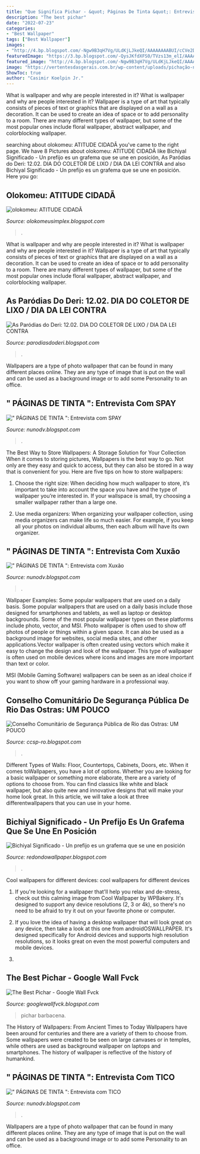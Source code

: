 ```yaml
---
title: "Que Significa Pichar - &quot; Páginas De Tinta &quot;: Entrevista Com Xuxão"
description: "The best pichar"
date: "2022-07-23"
categories:
- "Best Wallpaper"
tags: ["Best Wallpaper"]
images:
- "http://4.bp.blogspot.com/-Ngw9B3qH7Vg/ULdKjLJkeQI/AAAAAAAABUI/cCVe2DXBH7M/s1600/487088_130837213730629_816208992_n.jpg"
featuredImage: "https://3.bp.blogspot.com/-QysJKfdXFS0/TVzs13m_elI/AAAAAAAAASM/utpZ1fA-ut0/s1600/Imagem0073.jpg"
featured_image: "http://4.bp.blogspot.com/-Ngw9B3qH7Vg/ULdKjLJkeQI/AAAAAAAABUI/cCVe2DXBH7M/s1600/487088_130837213730629_816208992_n.jpg"
image: "https://vertentesdasgerais.com.br/wp-content/uploads/pichação-noprédio-da-câmara-de-barbacena-foto-januario-basílio-01-678x381.jpg"
ShowToc: true
author: "Casimir Koelpin Jr."
---
```



What is wallpaper and why are people interested in it?
What is wallpaper and why are people interested in it?
Wallpaper is a type of art that typically consists of pieces of text or graphics that are displayed on a wall as a decoration. It can be used to create an idea of space or to add personality to a room. There are many different types of wallpaper, but some of the most popular ones include floral wallpaper, abstract wallpaper, and colorblocking wallpaper.

	

		
searching about olokomeu: ATITUDE CIDADÃ you've came to the right page. We have 8 Pictures about olokomeu: ATITUDE CIDADÃ like Bichiyal Significado - Un prefijo es un grafema que se une en posición, As Paródias do Deri: 12.02. DIA DO COLETOR DE LIXO / DIA DA LEI CONTRA and also Bichiyal Significado - Un prefijo es un grafema que se une en posición. Here you go:
		
    
## Olokomeu: ATITUDE CIDADÃ

<img loading=lazy src="https://3.bp.blogspot.com/-o_qtUUr2XoM/UxY9iIFvbwI/AAAAAAAAAGc/80y1O-qTINw/s1600/cidadania+DireitoDeveres_noiznarede.jpg" onerror="this.onerror=null;this.src='https://tse4.mm.bing.net/th?id=OIP._WIV9JRpDng6gyS4ABHSCQHaEd&amp;pid=15.1';" alt="olokomeu: ATITUDE CIDADÃ">

_Source: olokomeusimplex.blogspot.com_

>. 

	

What is wallpaper and why are people interested in it?
What is wallpaper and why are people interested in it?
Wallpaper is a type of art that typically consists of pieces of text or graphics that are displayed on a wall as a decoration. It can be used to create an idea of space or to add personality to a room. There are many different types of wallpaper, but some of the most popular ones include floral wallpaper, abstract wallpaper, and colorblocking wallpaper.

    
## As Paródias Do Deri: 12.02. DIA DO COLETOR DE LIXO / DIA DA LEI CONTRA

<img loading=lazy src="https://2.bp.blogspot.com/-x8EJXexxrVk/TzgFb2GzS1I/AAAAAAAAALc/Il_LdSn1TrA/s1600/lixo.jpg" onerror="this.onerror=null;this.src='https://tse2.mm.bing.net/th?id=OIP.abYhqewjVxXYEO50B4N4ngAAAA&amp;pid=15.1';" alt="As Paródias do Deri: 12.02. DIA DO COLETOR DE LIXO / DIA DA LEI CONTRA">

_Source: parodiasdoderi.blogspot.com_

>. 

	



Wallpapers are a type of photo wallpaper that can be found in many different places online. They are any type of image that is put on the wall and can be used as a background image or to add some Personality to an office.

    
## &quot; PÁGINAS DE TINTA &quot;: Entrevista Com SPAY

<img loading=lazy src="http://4.bp.blogspot.com/-Ngw9B3qH7Vg/ULdKjLJkeQI/AAAAAAAABUI/cCVe2DXBH7M/s1600/487088_130837213730629_816208992_n.jpg" onerror="this.onerror=null;this.src='https://tse1.mm.bing.net/th?id=OIP.8dv1VrN4Cg4qqahuXFfmywHaFj&amp;pid=15.1';" alt="&quot; PÁGINAS DE TINTA &quot;: Entrevista com SPAY">

_Source: nunodv.blogspot.com_

>. 

	

The Best Way to Store Wallpapers: A Storage Solution for Your Collection
When it comes to storing pictures, Wallpapers is the best way to go. Not only are they easy and quick to access, but they can also be stored in a way that is convenient for you. Here are five tips on how to store wallpapers:
1) Choose the right size: When deciding how much wallpaper to store, it’s important to take into account the space you have and the type of wallpaper you’re interested in. If your wallspace is small, try choosing a smaller wallpaper rather than a large one.

2) Use media organizers: When organizing your wallpaper collection, using media organizers can make life so much easier. For example, if you keep all your photos on individual albums, then each album will have its own organizer.

    
## &quot; PÁGINAS DE TINTA &quot;: Entrevista Com Xuxão

<img loading=lazy src="http://2.bp.blogspot.com/-aJ9w_CnuoJI/T7cntloNT5I/AAAAAAAABHc/jcHMYsTGwMQ/s1600/capa.jpg" onerror="this.onerror=null;this.src='https://tse4.mm.bing.net/th?id=OIP.2kZ9cOQI9LdynYH8sbooXAHaFj&amp;pid=15.1';" alt="&quot; PÁGINAS DE TINTA &quot;: Entrevista com Xuxão">

_Source: nunodv.blogspot.com_

>. 

	

Wallpaper Examples: Some popular wallpapers that are used on a daily basis.
Some popular wallpapers that are used on a daily basis include those designed for smartphones and tablets, as well as laptop or desktop backgrounds. Some of the most popular wallpaper types on these platforms include photo, vector, and MSI. 
Photo wallpaper is often used to show off photos of people or things within a given space. It can also be used as a background image for websites, social media sites, and other applications.Vector wallpaper is often created using vectors which make it easy to change the design and look of the wallpaper. This type of wallpaper is often used on mobile devices where icons and images are more important than text or color. 

MSI (Mobile Gaming Software) wallpapers can be seen as an ideal choice if you want to show off your gaming hardware in a professional way.

    
## Conselho Comunitário De Segurança Pública De Rio Das Ostras: UM POUCO

<img loading=lazy src="https://3.bp.blogspot.com/-QysJKfdXFS0/TVzs13m_elI/AAAAAAAAASM/utpZ1fA-ut0/s1600/Imagem0073.jpg" onerror="this.onerror=null;this.src='https://tse1.mm.bing.net/th?id=OIP.BU7VrGkRgibj3nei01gcngHaFj&amp;pid=15.1';" alt="Conselho Comunitário de Segurança Pública de Rio das Ostras: UM POUCO">

_Source: ccsp-ro.blogspot.com_

>. 

	

Different Types of Walls: Floor, Countertops, Cabinets, Doors, etc.
When it comes toWallpapers, you have a lot of options. Whether you are looking for a basic wallpaper or something more elaborate, there are a variety of options to choose from. You can find classics like white and black wallpaper, but also quite new and innovative designs that will make your home look great. In this article, we will take a look at three differentwallpapers that you can use in your home.

    
## Bichiyal Significado - Un Prefijo Es Un Grafema Que Se Une En Posición

<img loading=lazy src="https://cloudfront-us-east-1.images.arcpublishing.com/elcomercio/2XO2KV4VBVEITBJEARQJ3IZBDE.jpg" onerror="this.onerror=null;this.src='https://tse2.mm.bing.net/th?id=OIP.dmSqbtJ4WV3-nbdsrZXe_gHaET&amp;pid=15.1';" alt="Bichiyal Significado - Un prefijo es un grafema que se une en posición">

_Source: redondowallpaper.blogspot.com_

>. 

	

Cool wallpapers for different devices:
cool wallpapers for different devices 

1. If you're looking for a wallpaper that'll help you relax and de-stress, check out this calming image from Cool Wallpaper by WPBakery. It's designed to support any device resolutions (2, 3 or 4k), so there's no need to be afraid to try it out on your favorite phone or computer.

2. If you love the idea of having a desktop wallpaper that will look great on any device, then take a look at this one from androidOSWALLPAPER. It's designed specifically for Android devices and supports high resolution resolutions, so it looks great on even the most powerful computers and mobile devices.

3.

    
## The Best Pichar - Google Wall Fvck

<img loading=lazy src="https://vertentesdasgerais.com.br/wp-content/uploads/pichação-noprédio-da-câmara-de-barbacena-foto-januario-basílio-01-678x381.jpg" onerror="this.onerror=null;this.src='https://tse2.mm.bing.net/th?id=OIP.BW4ofJ2tEIhVIIVIOeHntwHaEK&amp;pid=15.1';" alt="The Best Pichar - Google Wall Fvck">

_Source: googlewallfvck.blogspot.com_

>pichar barbacena. 

	

The History of Wallpapers: From Ancient Times to Today
Wallpapers have been around for centuries and there are a variety of them to choose from. Some wallpapers were created to be seen on large canvases or in temples, while others are used as background wallpaper on laptops and smartphones. The history of wallpaper is reflective of the history of humankind.

    
## &quot; PÁGINAS DE TINTA &quot;: Entrevista Com TICO

<img loading=lazy src="https://2.bp.blogspot.com/-9JsUM5Qc0UI/T-ujX1ABNVI/AAAAAAAABJw/uGkRlF-TAyA/s1600/tico+2.jpg" onerror="this.onerror=null;this.src='https://tse1.mm.bing.net/th?id=OIP.c7X3xPTcoknXl-Z4ImEgwgHaEK&amp;pid=15.1';" alt="&quot; PÁGINAS DE TINTA &quot;: Entrevista com TICO">

_Source: nunodv.blogspot.com_

>. 

	



Wallpapers are a type of photo wallpaper that can be found in many different places online. They are any type of image that is put on the wall and can be used as a background image or to add some Personality to an office.

